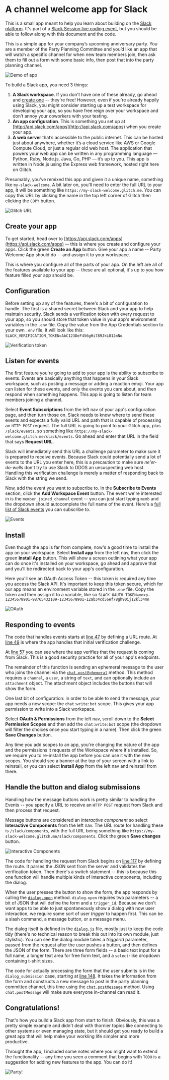 # A channel welcome app for Slack

This is a small app meant to help you learn about building on the [Slack platform](https://api.slack.com/). It's part of a [Slack Session live coding event](https://slackintegrations.splashthat.com/), but you should be able to follow along with this document and the code.

This is a simple app for your company’s upcoming anniversary party. You are a member of the Party Planning Committee and you’d like an app that will watch a specific channel for when new team members join, then ask them to fill out a form with some basic info, then post that into the party planning channel.

![Demo of app](https://cdn.glitch.com/579d010e-07de-495a-a7e2-bf9194243ff6%2Fdemo.gif?1518555645623)

To build a Slack app, you need 3 things:

1. **A Slack workspace**. If you don't have one of these already, go ahead and [create one](https://slack.com/create) -- they're free! However, even if you're already happily using Slack, you might consider starting up a test workspace for developing your app, so you have free reign over your workspace and don’t annoy your coworkers with your testing.
2. **An app configuration**. This is something you set up at [http://api.slack.com/apps](http://api.slack.com/apps) when you create your app.
3. **A web server** that’s accessible to the public internet. This can be hosted just about anywhere, whether it’s a cloud service like AWS or Google Compute Cloud, or just a regular old web host. The application that powers your web app can be written in any programming language — Python, Ruby, Node.js, Java, Go, PHP — it’s up to you. This app is written in Node.js using the Express web framework, hosted right here on Glitch.

Presumably, you've remixed this app and given it a unique name, something like `my-slack-welcome`. A bit later on, you'll need to enter the full URL to your app, it will be something like `https://my-slack-welcome.glitch.me`. You can copy this URL by clicking the name in the top left corner of Glitch then clicking the `COPY` button.

![Glitch URL](https://cdn.glitch.com/579d010e-07de-495a-a7e2-bf9194243ff6%2Fglitch-url.png?1518538205095)

## Create your app

To get started, head over to [https://api.slack.com/apps](https://api.slack.com/apps) -- this is where you create and configure your apps. Click the green **Create an App** button. Give your app a name -- Party Welcome App should do -- and assign it to your workspace.

This is where you configure all of the parts of your app. On the left are all of the features available to your app -- these are all optional, it's up to you how feature filled your app should be.

## Configuration

Before setting up any of the features, there's a bit of configuration to handle. The first is a shared secret between Slack and your app to help maintain security. Slack sends a verification token with every request to your app, so you should store that token value in your app's environment variables in the `.env` file. Copy the value from the App Credentials section to your own `.env` file, it will look like this: `SLACK_VERIFICATION_TOKEN=AbC123DeF456gHi789JkL012mNo`.

![Verification token](https://cdn.glitch.com/579d010e-07de-495a-a7e2-bf9194243ff6%2Fverification.png?1518537096848)

## Listen for events

The first feature you're going to add to your app is the ability to subscribe to events. Events are basically anything that happens in your Slack workspace, such as posting a message or adding a reaction emoji. Your app can listen for these events, and only the events you care about, and then respond when something happens. This app is going to listen for team members joining a channel. 

Select **Event Subscriptions** from the left nav of your app's configuration page, and then turn those on. Slack needs to know where to send these events and expects a fully valid URL and path that is capable of processing an `HTTP POST` request. The full URL is going to point to your Glitch app, plus `/slack/events`, so something like `https://my-slack-welcome.glitch.me/slack/events`. Go ahead and enter that URL in the field that says **Request URL**.

Slack will immediately send this URL a challenge parameter to make sure it is prepared to receive events. Because Slack could potentially send a lot of events to the URL you enter here, this is a precaution to make sure _ne'er-do-wells_ don't try to use Slack to DDOS an unsuspecting web host. Handling this verification challenge is merely a matter of responding back to Slack with the string we send.

Now, add the event you want to subscribe to. In the **Subscribe to Events** section, click the **Add Workspace Event** button. The event we're interested in is the `member_joined_channel` event -- you can just start typing `memb` and the dropdown should autocomplete the full name of the event. Here's a [full list of Slack events](https://api.slack.com/events) you can subscribe to.

![Events](https://cdn.glitch.com/579d010e-07de-495a-a7e2-bf9194243ff6%2Fevents.png?1518537920397)

## Install

Even though the app is far from complete, now's a good time to install the app on your workspace. Select **Install app** from the left nav, then click the green **Install App** button. This will show a screen outlining what your app can do once it's installed on your workspace, go ahead and approve that and you'll be redirected back to your app's configuration.

Here you'll see an OAuth Access Token -- this token is required any time you access the Slack API. It's important to keep this token secure, which for our app means an environment variable stored in the `.env` file. Copy the token and then assign it to a variable, like so `SLACK_OAUTH_TOKEN=xoxp-12345678901-98765432109-12345678901-12ab34cd56ef78gh90ij12kl34mn`

![OAuth](https://cdn.glitch.com/579d010e-07de-495a-a7e2-bf9194243ff6%2Foauth.png?1518577645452)

## Responding to events

The code that handles events starts at [line 47](https://glitch.com/edit/#!/slack-session-welcome-complete?path=src/index.js:47:0) by defining a URL route. At [line 49](https://glitch.com/edit/#!/slack-session-welcome-complete?path=src/index.js:49:6) is where the app handles that initial verification challenge.

At [line 57](https://glitch.com/edit/#!/slack-session-welcome-complete?path=src/index.js:57:0) you can see where the app verifies that the request is coming from Slack. This is a good security practice for all of your app's endpoints.

The remainder of this function is sending an ephemeral message to the user who joins the channel via the [`chat.postEphemeral`](https://api.slack.com/methods/chat.postEphemeral) method. This method requires a `channel`, a `user`, a string of `text`, and can optionally include an `attachment` object. The attachment object includes the buttons that will show the form.

One last bit of configuration: in order to be able to send the message, your app needs a new scope: the `chat:write:bot` scope. This gives your app permission to write into a Slack workspace.

Select **OAuth & Permissions** from the left nav, scroll down to the **Select Permission Scopes** and then add the `chat:write:bot` scope (the dropdown will filter the choices once you start typing in a name). Then click the green **Save Changes** button.

Any time you add scopes to an app, you're changing the nature of the app and the permissions it requests of the Workspace where it's installed. So, we require you to re-install the app before you can use it with the new scopes. You should see a banner at the top of your screen with a link to reinstall, or you can select **Install App** from the left nav and reinstall from there. 

## Handle the button and dialog submissions

Handling how the message buttons work is pretty similar to handling the Events -- you specify a URL to receive an `HTTP POST` request from Slack and then process that request.

Message buttons are considered an _interactive component_ so select **Interactive Components** from the left nav. The URL route for handling these is `/slack/components`, with the full URL being something like `https://my-slack-welcome.glitch.me/slack/components`. Click the green **Save changes** button. 

![Interactive Components](https://cdn.glitch.com/579d010e-07de-495a-a7e2-bf9194243ff6%2Finteractive-components.png?1518575307718)

The code for handling the request from Slack begins on [line 117](https://glitch.com/edit/#!/slack-session-welcome-complete?path=src/index.js:117:0) by defining the route. It parses the JSON sent from the server and validates the verification token. Then there's a switch statement -- this is because this one function will handle multiple kinds of interactive components, including the dialog.

When the user presses the button to show the form, the app responds by calling the [`dialog.open`](https://api.slack.com/methods/dialog.open) method. `dialog.open` requires two parameters -- a bit of JSON that will define the form and a `trigger_id`. Because we don't want apps to be able to just spontaneously show a dialog with now user interaction, we require some sort of user _trigger_ to happen first. This can be a slash command, a message button, or a message menu.

The dialog itself is defined in the [`dialog.js`](https://glitch.com/edit/#!/slack-session-welcome-complete?path=src/dialog.js:1:0) file, mostly just to keep the code tidy (there's no technical reason to break this out into its own module, just stylistic). You can see the dialog module takes a _triggerId_ parameter, passed from the request after the user pushes a button, and then defines the JSON of the form. There are three form fields -- a basic text input for a full name, a longer text area for free form text, and a `select`-like dropdown containing t-shirt sizes. 

The code for actually processing the form that the user submits is in the `dialog_submission` case, starting at [line 148](https://glitch.com/edit/#!/slack-session-welcome-complete?path=src/index.js:148:0). It takes the information from the form and constructs a new message to post in the party planning committee channel, this time using the [`chat.postMessage`](https://api.slack.com/methods/chat.postMessage) method. Using `chat.postMessage` will make sure everyone in-channel can read it.

## Congratulations!

That's how you build a Slack app from start to finish. Obviously, this was a pretty simple example and didn't deal with thornier topics like connecting to other systems or even managing state, but it should get you ready to build a great app that will help make your workling life simpler and more productive.

Throught the app, I included some notes where you might want to extend the functionality -- any time you seen a comment that begins with `TODO` is a suggestion for adding new features to the app. You can do it!

![Party!](https://cdn.glitch.com/579d010e-07de-495a-a7e2-bf9194243ff6%2Fparty.gif?1518577339486)